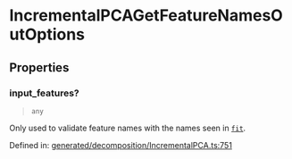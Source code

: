 # IncrementalPCAGetFeatureNamesOutOptions

## Properties

### input\_features?

> `any`

Only used to validate feature names with the names seen in [`fit`](#sklearn.decomposition.IncrementalPCA.fit "sklearn.decomposition.IncrementalPCA.fit").

Defined in:  [generated/decomposition/IncrementalPCA.ts:751](https://github.com/transitive-bullshit/scikit-learn-ts/blob/92ab806/packages/sklearn/src/generated/decomposition/IncrementalPCA.ts#L751)
